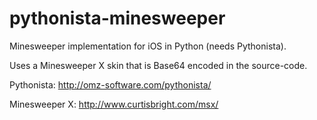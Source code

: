 pythonista-minesweeper
======================

Minesweeper implementation for iOS in Python (needs Pythonista).

Uses a Minesweeper X skin that is Base64 encoded in the source-code.

Pythonista: http://omz-software.com/pythonista/

Minesweeper X: http://www.curtisbright.com/msx/
